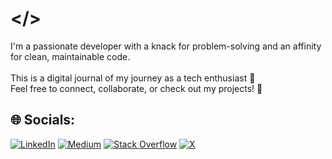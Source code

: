# </>
I'm a passionate developer with a knack for problem-solving and an affinity for clean, maintainable code. <br><br>This is a digital journal of my journey as a tech enthusiast 📔<br>Feel free to connect, collaborate, or check out my projects! 🚀  <br>

## 🌐 Socials:
[![LinkedIn](https://img.shields.io/badge/LinkedIn-%230077B5.svg?logo=linkedin&logoColor=white)](https://linkedin.com/in/john-kiruba) [![Medium](https://img.shields.io/badge/Medium-12100E?logo=medium&logoColor=white)](https://medium.com/@ijohnkiruba) [![Stack Overflow](https://img.shields.io/badge/-Stackoverflow-FE7A16?logo=stack-overflow&logoColor=white)](https://stackoverflow.com/users/13660013/john-kiruba) [![X](https://img.shields.io/badge/X-black.svg?logo=X&logoColor=white)](https://x.com/JohnKiruba9) 
